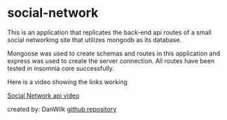# social-network

This is an application that replicates the back-end api routes of a small social networking site that utilizes mongodb as its database.

Mongoose was used to create schemas and routes in this application and express was used to create the server connection. All routes have been tested in insomnia core successfully.

Here is a video showing the links working

[Social Network api video](https://watch.screencastify.com/v/rX6N3kJNFltWRKaCPuFP)

created by: DanWilk
[github repository](https://github.com/DanWilk/social-network)


